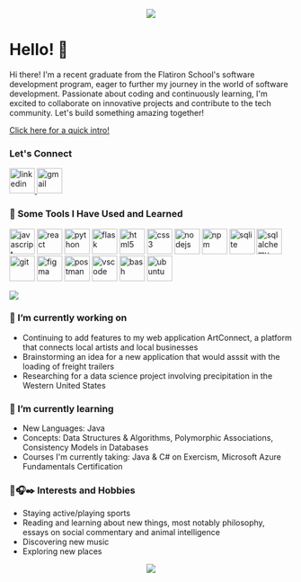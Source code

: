 <p align="center">
  <img src="https://capsule-render.vercel.app/api?type=waving&height=300&color=154469&fontColor=5cbbe0&text=Hey%20Everyone!&fontAlign=50&animation=fadeIn&textBg=false&reversal=false&section=header&desc=Welcome%20to%20my%20Github,%20let's%20connect!&fontSize=70&strokeWidth=0&descSize=20&descAlignY=60&fontAlignY=40" />
</p>

<h1>Hello! 👋</h1>

Hi there! I'm a recent graduate from the Flatiron School's software development program, eager to further my journey in the world of software development. Passionate about coding and continuously learning, I'm excited to collaborate on innovative projects and contribute to the tech community. Let's build something amazing together!

[Click here for a quick intro!](https://www.loom.com/share/728f496d2b5949669a1cffe8bfd0d88d?sid=815b7e7d-abb2-4153-adb7-509b7c0be954)
### Let's Connect
<p align="left">
  <a href="https://www.linkedin.com/in/danieltmorley/">
    <img src="https://cdn.jsdelivr.net/gh/devicons/devicon@latest/icons/linkedin/linkedin-original.svg" alt="linkedin" width="45" height="45"/>
  </a>
  <a href="mailto:morleydan10@gmail.com">
    <img src="https://github.com/morleydan10/morleydan10/assets/146499405/5df7bdf7-f43f-464a-b2d3-187cd8ab672f" alt="gmail" width="45" height="45" />
  </a>
</p>

### 🚀 Some Tools I Have Used and Learned
<p align="left">
<img src="https://cdn.jsdelivr.net/gh/devicons/devicon/icons/javascript/javascript-original.svg" alt="javascript" width="45" height="45"/>
<img src="https://cdn.jsdelivr.net/gh/devicons/devicon/icons/react/react-original.svg" alt="react" width="45" height="45"/>
<img src="https://cdn.jsdelivr.net/gh/devicons/devicon/icons/python/python-original.svg" alt="python" width="45" height="45"/>
<img src="https://cdn.jsdelivr.net/gh/devicons/devicon/icons/flask/flask-original.svg" alt="flask" width="45" height="45"/>
<img src="https://cdn.jsdelivr.net/gh/devicons/devicon/icons/html5/html5-original.svg" alt="html5" width="45" height="45"/>
<img src="https://cdn.jsdelivr.net/gh/devicons/devicon/icons/css3/css3-original.svg" alt="css3" width="45" height="45"/>
<img src="https://cdn.jsdelivr.net/gh/devicons/devicon@latest/icons/nodejs/nodejs-original-wordmark.svg" alt="nodejs" width="45" height="45"/>
<img src="https://cdn.jsdelivr.net/gh/devicons/devicon@latest/icons/npm/npm-original-wordmark.svg" alt="npm" width="45" height="45"/>
<img src="https://cdn.jsdelivr.net/gh/devicons/devicon/icons/sqlite/sqlite-original.svg" alt="sqlite" width="45" height="45"/>
<img src="https://cdn.jsdelivr.net/gh/devicons/devicon/icons/sqlalchemy/sqlalchemy-original.svg" alt="sqlalchemy" width="45" height="45"/>
<img src="https://cdn.jsdelivr.net/gh/devicons/devicon/icons/git/git-original.svg" alt="git" width="45" height="45"/>
<img src="https://cdn.jsdelivr.net/gh/devicons/devicon@latest/icons/figma/figma-original.svg" alt="figma" width="45" height="45" />
<img src="https://cdn.jsdelivr.net/gh/devicons/devicon@latest/icons/postman/postman-original.svg" alt="postman" width="45" height="45" />
<img src="https://cdn.jsdelivr.net/gh/devicons/devicon/icons/vscode/vscode-original.svg" alt="vscode" width="45" height="45"/>
<img src="https://cdn.jsdelivr.net/gh/devicons/devicon/icons/bash/bash-original.svg" alt="bash" width="45" height="45"/>
<img src="https://cdn.jsdelivr.net/gh/devicons/devicon@latest/icons/ubuntu/ubuntu-original.svg" alt="ubuntu" width="45" height="45" />
</p>

<a href="https://github.com/morleydan10/convoychat">
  <img align="center" src="https://github-readme-stats.vercel.app/api/top-langs?username=morleydan10&layout=pie&langs_count=8&card_width=320&theme=vue-dark" />
</a>

### 🔭 I’m currently working on
* Continuing to add features to my web application ArtConnect, a platform that connects local artists and local businesses
* Brainstorming an idea for a new application that would asssit with the loading of freight trailers
* Researching for a data science project involving precipitation in the Western United States

### 🌱 I’m currently learning
* New Languages: Java
* Concepts: Data Structures & Algorithms, Polymorphic Associations, Consistency Models in Databases
* Courses I'm currently taking: Java & C# on Exercism, Microsoft Azure Fundamentals Certification

### 🏀🎧✒️ Interests and Hobbies
* Staying active/playing sports
* Reading and learning about new things, most notably philosophy, essays on social commentary and animal intelligence
* Discovering new music
* Exploring new places

<p align="center">
  <img src="https://capsule-render.vercel.app/api?type=waving&height=200&color=194160&text=Thanks%20for%20visiting!&fontAlign=50&animation=fadeIn&textBg=false&reversal=false&section=footer&fontSize=40&strokeWidth=0&descSize=20&descAlignY=50&fontAlignY=65&fontColor=5cbbe0"/>
</p>
